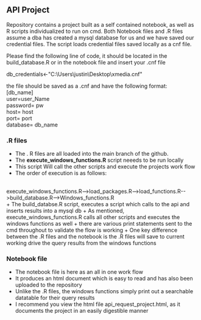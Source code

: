 ## API Project
Repository contains a project built as a self contained notebook, as well as R scripts individualized to run on cmd. Both Notebook files and .R files assume a dba has created a mysql database for us and we have saved our credential files.  The script loads credential files saved locally as a cnf file. 

Please find the following line of code, it should be located in the build_database.R or in the notebook file and insert your .cnf file

db_credentials<-"C:\\Users\\justin\\Desktop\\xmedia.cnf"

the file should be saved as a .cnf and have the following format:<br />
[db_name]<br />
user=user_Name<br />
password= pw <br />
host= host <br />
port= port <br />
database= db_name <br /> 


### .R files
+ The . R files are all loaded into the main branch of the github.
+ The **execute_windows_functions.R** script neeeds to be run locally
+ This script Will call the other scripts and execute the projects work flow
+ The order of execution is as follows: 
<br />
  execute_windows_functions.R-->load_packages.R-->load_functions.R-->build_database.R-->Windows_functions.R
  <br />
+ The build_databse.R script, executes a script which calls to the api and inserts results into a mysql db
+ As mentioned, execute_windows_functions.R calls all other scripts and executes the windows functions as well
+ there are various print statements sent to the cmd throughout to validate the flow is working
+ One key difference between the .R files and the notebook is the .R files will save to current working drive the query results from the windows functions


### Notebook file
+ The notebook file is here as an all in one work flow
+ It produces an html document which is easy to read and has also been uploaded to the repository
+ Unlike the .R files, the windows functions simply print out a searchable datatable for their query results
+ I recommend you view the html file api_request_project.html, as it documents the project in an easily digestible manner 
